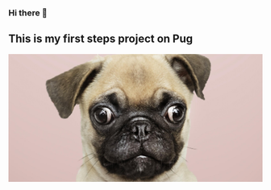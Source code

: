 ### Hi there 👋
## This is my first steps project on Pug
![PugImg](https://github.com/iconini13ya/Project-Site/blob/master/Main_folder/Images/istock-1128787444.png)
